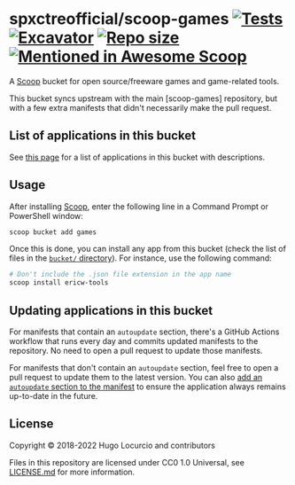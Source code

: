 # spxctreofficial/scoop-games [![Tests](https://github.com/Calinou/scoop-games/actions/workflows/ci.yml/badge.svg)](https://github.com/Calinou/scoop-games/actions/workflows/ci.yml) [![Excavator](https://github.com/Calinou/scoop-games/actions/workflows/excavator.yml/badge.svg)](https://github.com/Calinou/scoop-games/actions/workflows/excavator.yml) [![Repo size](https://img.shields.io/github/repo-size/Calinou/scoop-games.svg?style=flat-square)](https://github.com/Calinou/scoop-games) [![Mentioned in Awesome Scoop](https://awesome.re/mentioned-badge.svg)](https://github.com/ScoopInstaller/Awesome)

A [Scoop](https://scoop.sh/) bucket for open source/freeware games and game-related tools.

This bucket syncs upstream with the main [scoop-games] repository, but with a few extra manifests that didn't necessarily make the pull request.

## List of applications in this bucket

See [this page](https://scoop.sh/#/apps?q=%22https%3A%2F%2Fgithub.com%2FCalinou%2Fscoop-games%22&s=0&d=1&o=true)
for a list of applications in this bucket with descriptions.

## Usage

After installing [Scoop](https://scoop.sh/), enter the following line in a
Command Prompt or PowerShell window:

```powershell
scoop bucket add games
```

Once this is done, you can install any app from this bucket (check the list
of files in the
[`bucket/` directory](https://github.com/Calinou/scoop-games/tree/master/bucket)).
For instance, use the following command:

```powershell
# Don't include the .json file extension in the app name
scoop install ericw-tools
```

## Updating applications in this bucket

For manifests that contain an `autoupdate` section, there's a GitHub Actions
workflow that runs every day and commits updated manifests to the repository.
No need to open a pull request to update those manifests.

For manifests that don't contain an `autoupdate` section, feel free to open a
pull request to update them to the latest version. You can also
[add an `autoupdate` section to the manifest](https://github.com/ScoopInstaller/Scoop/wiki/App-Manifest-Autoupdate)
to ensure the application always remains up-to-date in the future.

## License

Copyright © 2018-2022 Hugo Locurcio and contributors

Files in this repository are licensed under CC0 1.0 Universal,
see [LICENSE.md](LICENSE.md) for more information.
